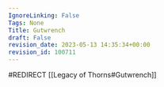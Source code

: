 ```yaml
---
IgnoreLinking: False
Tags: None
Title: Gutwrench
draft: False
revision_date: 2023-05-13 14:35:34+00:00
revision_id: 100711
---
```


#REDIRECT [[Legacy of Thorns#Gutwrench]]
